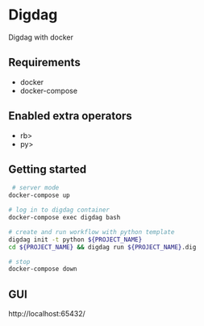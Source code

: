 # Digdag
Digdag with docker

## Requirements
- docker
- docker-compose

## Enabled extra operators
- rb>
- py>

## Getting started
```bash
 # server mode
docker-compose up

# log in to digdag container
docker-compose exec digdag bash

# create and run workflow with python template
digdag init -t python ${PROJECT_NAME}
cd ${PROJECT_NAME} && digdag run ${PROJECT_NAME}.dig

# stop
docker-compose down
```

## GUI
http://localhost:65432/

